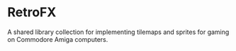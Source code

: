 # RetroFX
A shared library collection for implementing tilemaps and sprites for gaming on Commodore Amiga computers.
